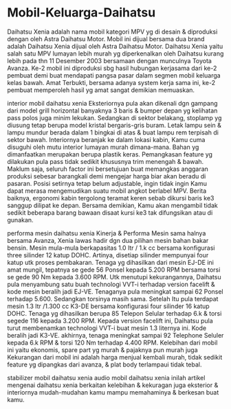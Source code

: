 # Mobil-Keluarga-Daihatsu
Daihatsu Xenia adalah nama mobil kategori MPV yg di desain & diproduksi dengan oleh Astra Daihatsu Motor. Mobil ini dijual bersama dua brand adalah Daihatsu Xenia dijual oleh Astra Daihatsu Motor. 
Daihatsu Xenia yaitu salah satu MPV lumayan lebih murah yg diperkenalkan oleh Daihatsu kurang lebih pada thn 11 Desember 2003 bersamaan dengan munculnya Toyota Avanza. Ke-2 mobil ini diproduksi sbg hasil hubungan kerjasama dari ke-2 pembuat demi buat mendapati pangsa pasar dalam segmen mobil keluarga kelas bawah. Amat Terbukti, bersama adanya system kerja sama ini, ke-2 pembuat memperoleh hasil yg amat sangat demikian memuaskan.

interior mobil daihatsu xenia 
Eksteriornya pula akan dikenali dgn gampang dari model grill horizontal banyaknya 3 baris & bumper depan yg kelihatan pass polos juga minim lekukan. Sedangkan di sektor belakang, stoplamp yg diusung tetap berupa model kristal bergaris-gris buram. Letak lampu sein & lampu mundur berada dalam 1 bingkai di atas & buat lampu rem terpisah di sektor bawah. 
Interiornya beranjak ke dalam lokasi kabin, Kamu cuma disuguhi oleh mutu interior lumayan murah dimana-mana. Bahan yg dimanfaatkan merupakan berupa plastik keras. Pemangkasan feature yg dilakukan pula pass tidak sedikit khususnya trim menengah & bawah. Maklum saja, seluruh factor ini bersetujuan buat memangkas anggaran produksi sebesar barangkali demi mengejar harga biar akan beradu di pasaran. Posisi setirnya tetap belum adjustable, ingin tidak ingin Kamu dapat merasa mengemudikan suatu mobil angkot berlabel MPV. Berita baiknya, ergonomi kabin tergolong teramat keren sebab dikursi baris ke3 sanggup dilipat ke depan. Bersama demikian, Kamu akan mengambil tidak sedikit beberapa barang bawaan disaat kursi ke3 tak difungsikan atau di gunakan. 

performa mesin daihatsu xenia 
Kinerja & Performa Mesin sama halnya bersama Avanza, Xenia lawas hadir dgn dua pilihan mesin bahan bakar bensin. Mesin mula-mula berkapasitas 1.0 ltr / 1.k cc bersama konfigurasi three silinder 12 katup DOHC. Artinya, disetiap silinder mempunyai four katup utk proses pembakaran. Tenaga yg dihasilkan dari mesin EJ-DE ini amat mungil, tepatnya se gede 56 Ponsel kepada 5.200 RPM bersama torsi se gede 90 Nm kepada 3.600 RPM. Utk menutupi kekurangannya, Daihatsu pula menyambung satu buah technologi VVT-i terhadap version facelift & kode mesin beralih jadi EJ-VE. Tenaganya pula meningkat sampai 62 Ponsel terhadap 5.600. Sedangkan torsinya masih sama. 
Setelah Itu pula terdapat mesin 1.3 ltr /1.300 cc K3-DE bersama konfigurasi four silinder 16 katup DOHC. Tenaga yg dihasilkan berupa 85 Telepon Selular terhadap 6.k & torsi segede 116 kepada 3.200 RPM. Kepada version facelift ini, Daihatsu pula turut membenamkan technologi VVT-i buat mesin 1.3 liternya ini. Kode beralih jadi K3-VE. akhirnya, tenaga meningkat sampai 92 Telephone Seluler kepada 6.k RPM & torsi 120 Nm terhadap 4.400 RPM. 
Kelebihan dari mobil ini yaitu ekonomis, spare part yg murah & pajaknya pun murah juga Kekurangan dari mobil ini adalah harga menjual kembali murah, tidak sedikit feature yg dipangkas dari avanza, & plat body terlampaui tidak tebal. 

stabilizer mobil daihatsu xenia 
audio mobil daihatsu xenia 
inilah artikel mengenai daihatsu xenia berkaitan kelebihan & kekuragan juga eksterior & interiornya mudah-mudahan kamu mampu memahaminya & berkesan buat kamu.
